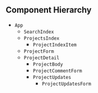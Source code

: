 ## Component Hierarchy

* `App`
  * `SearchIndex`
  * `ProjectsIndex`
    * `ProjectIndexItem`
  * `ProjectForm`
  * `ProjectDetail`
    * `ProjectBody`
    * `ProjectCommentForm`
    * `ProjectUpdates`
      * `ProjectUpdatesForm`

